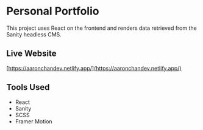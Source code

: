 # Personal Portfolio

This project uses React on the frontend and renders data retrieved from the Sanity headless CMS.

## Live Website
[https://aaronchandev.netlify.app/](https://aaronchandev.netlify.app/)

## Tools Used

- React
- Sanity
- SCSS
- Framer Motion
